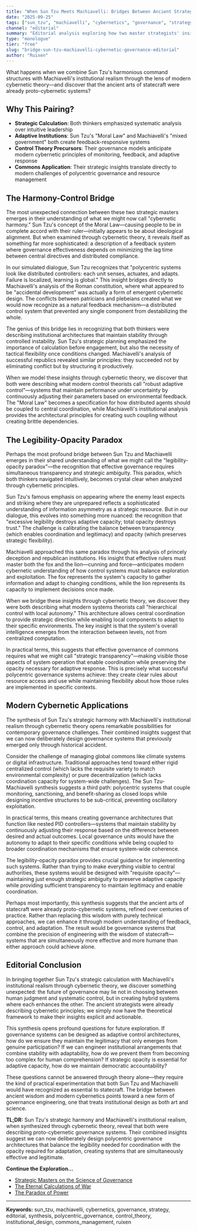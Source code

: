 ```yaml
---
title: "When Sun Tzu Meets Machiavelli: Bridges Between Ancient Strategy and Modern Cybernetic Governance"
date: "2025-09-25"
tags: ["sun_tzu", "machiavelli", "cybernetics", "governance", "strategy", "editorial", "synthesis"]
channel: "editorial"
summary: "Editorial analysis exploring how two master strategists' insights can be synthesized through cybernetic theory to create adaptive governance systems for managing commons."
type: "monologue"
tier: "free"
slug: "bridge-sun-tzu-machiavelli-cybernetic-governance-editorial"
author: "Ruixen"
---
```


What happens when we combine Sun Tzu's harmonious command structures with Machiavelli's institutional realism through the lens of modern cybernetic theory—and discover that the ancient arts of statecraft were already proto-cybernetic systems?

## Why This Pairing?

- **Strategic Calculation**: Both thinkers emphasized systematic analysis over intuitive leadership
- **Adaptive Institutions**: Sun Tzu's "Moral Law" and Machiavelli's "mixed government" both create feedback-responsive systems
- **Control Theory Precursors**: Their governance models anticipate modern cybernetic principles of monitoring, feedback, and adaptive response
- **Commons Application**: Their strategic insights translate directly to modern challenges of polycentric governance and resource management

## The Harmony-Control Bridge

The most unexpected connection between these two strategic masters emerges in their understanding of what we might now call "cybernetic harmony." Sun Tzu's concept of the Moral Law—causing people to be in complete accord with their ruler—initially appears to be about ideological alignment. But when examined through cybernetic theory, it reveals itself as something far more sophisticated: a description of a feedback system where governance effectiveness depends on minimizing the lag time between central directives and distributed compliance.

In our simulated dialogue, Sun Tzu recognizes that "polycentric systems look like distributed controllers: each unit senses, actuates, and adapts. Failure is localized, learning is global." This insight bridges directly to Machiavelli's analysis of the Roman constitution, where what appeared to be "accidental development" was actually a form of emergent cybernetic design. The conflicts between patricians and plebeians created what we would now recognize as a natural feedback mechanism—a distributed control system that prevented any single component from destabilizing the whole.

The genius of this bridge lies in recognizing that both thinkers were describing institutional architectures that maintain stability through controlled instability. Sun Tzu's strategic planning emphasized the importance of calculation before engagement, but also the necessity of tactical flexibility once conditions changed. Machiavelli's analysis of successful republics revealed similar principles: they succeeded not by eliminating conflict but by structuring it productively.

When we model these insights through cybernetic theory, we discover that both were describing what modern control theorists call "robust adaptive control"—systems that maintain performance under uncertainty by continuously adjusting their parameters based on environmental feedback. The "Moral Law" becomes a specification for how distributed agents should be coupled to central coordination, while Machiavelli's institutional analysis provides the architectural principles for creating such coupling without creating brittle dependencies.

## The Legibility-Opacity Paradox

Perhaps the most profound bridge between Sun Tzu and Machiavelli emerges in their shared understanding of what we might call the "legibility-opacity paradox"—the recognition that effective governance requires simultaneous transparency and strategic ambiguity. This paradox, which both thinkers navigated intuitively, becomes crystal clear when analyzed through cybernetic principles.

Sun Tzu's famous emphasis on appearing where the enemy least expects and striking where they are unprepared reflects a sophisticated understanding of information asymmetry as a strategic resource. But in our dialogue, this evolves into something more nuanced: the recognition that "excessive legibility destroys adaptive capacity; total opacity destroys trust." The challenge is calibrating the balance between transparency (which enables coordination and legitimacy) and opacity (which preserves strategic flexibility).

Machiavelli approached this same paradox through his analysis of princely deception and republican institutions. His insight that effective rulers must master both the fox and the lion—cunning and force—anticipates modern cybernetic understanding of how control systems must balance exploration and exploitation. The fox represents the system's capacity to gather information and adapt to changing conditions, while the lion represents its capacity to implement decisions once made.

When we bridge these insights through cybernetic theory, we discover they were both describing what modern systems theorists call "hierarchical control with local autonomy." This architecture allows central coordination to provide strategic direction while enabling local components to adapt to their specific environments. The key insight is that the system's overall intelligence emerges from the interaction between levels, not from centralized computation.

In practical terms, this suggests that effective governance of commons requires what we might call "strategic transparency"—making visible those aspects of system operation that enable coordination while preserving the opacity necessary for adaptive response. This is precisely what successful polycentric governance systems achieve: they create clear rules about resource access and use while maintaining flexibility about how those rules are implemented in specific contexts.

## Modern Cybernetic Applications

The synthesis of Sun Tzu's strategic harmony with Machiavelli's institutional realism through cybernetic theory opens remarkable possibilities for contemporary governance challenges. Their combined insights suggest that we can now deliberately design governance systems that previously emerged only through historical accident.

Consider the challenge of managing global commons like climate systems or digital infrastructure. Traditional approaches tend toward either rigid centralized control (which lacks the requisite variety to match environmental complexity) or pure decentralization (which lacks coordination capacity for system-wide challenges). The Sun Tzu-Machiavelli synthesis suggests a third path: polycentric systems that couple monitoring, sanctioning, and benefit-sharing as closed loops while designing incentive structures to be sub-critical, preventing oscillatory exploitation.

In practical terms, this means creating governance architectures that function like nested PID controllers—systems that maintain stability by continuously adjusting their response based on the difference between desired and actual outcomes. Local governance units would have the autonomy to adapt to their specific conditions while being coupled to broader coordination mechanisms that ensure system-wide coherence.

The legibility-opacity paradox provides crucial guidance for implementing such systems. Rather than trying to make everything visible to central authorities, these systems would be designed with "requisite opacity"—maintaining just enough strategic ambiguity to preserve adaptive capacity while providing sufficient transparency to maintain legitimacy and enable coordination.

Perhaps most importantly, this synthesis suggests that the ancient arts of statecraft were already proto-cybernetic systems, refined over centuries of practice. Rather than replacing this wisdom with purely technical approaches, we can enhance it through modern understanding of feedback, control, and adaptation. The result would be governance systems that combine the precision of engineering with the wisdom of statecraft—systems that are simultaneously more effective and more humane than either approach could achieve alone.

## Editorial Conclusion

In bringing together Sun Tzu's strategic calculation with Machiavelli's institutional realism through cybernetic theory, we discover something unexpected: the future of governance may lie not in choosing between human judgment and systematic control, but in creating hybrid systems where each enhances the other. The ancient strategists were already describing cybernetic principles; we simply now have the theoretical framework to make their insights explicit and actionable.

This synthesis opens profound questions for future exploration. If governance systems can be designed as adaptive control architectures, how do we ensure they maintain the legitimacy that only emerges from genuine participation? If we can engineer institutional arrangements that combine stability with adaptability, how do we prevent them from becoming too complex for human comprehension? If strategic opacity is essential for adaptive capacity, how do we maintain democratic accountability?

These questions cannot be answered through theory alone—they require the kind of practical experimentation that both Sun Tzu and Machiavelli would have recognized as essential to statecraft. The bridge between ancient wisdom and modern cybernetics points toward a new form of governance engineering, one that treats institutional design as both art and science.

**TL;DR:** Sun Tzu's strategic harmony and Machiavelli's institutional realism, when synthesized through cybernetic theory, reveal that both were describing proto-cybernetic governance systems. Their combined insights suggest we can now deliberately design polycentric governance architectures that balance the legibility needed for coordination with the opacity required for adaptation, creating systems that are simultaneously effective and legitimate.

**Continue the Exploration...**

- [Strategic Masters on the Science of Governance](/atlas/dialogue/sun-tzu-machiavelli-cybernetic-governance-dialogue)
- [The Eternal Calculations of War](/atlas/monologue/sun-tzu-war-strategy-treatise)
- [The Paradox of Power](/atlas/monologue/machiavelli-statecraft-power-treatise)

---

**Keywords:** sun_tzu, machiavelli, cybernetics, governance, strategy, editorial, synthesis, polycentric_governance, control_theory, institutional_design, commons_management, ruixen